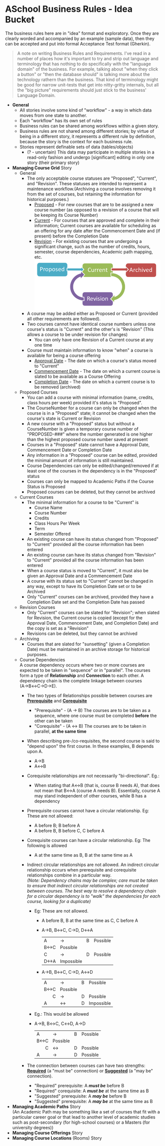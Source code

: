 ﻿<style type="text/css">
    .auto-style1
    {
        text-decoration: underline;
    }
</style>

# ASchool Business Rules - Idea Bucket

The business rules here are in "idea" format and exploratory. Once they are clearly worded and accompanied by an example (sample data), then they can be accepted and put into formal Acceptance Test format (Gherkin).

> A note on writing Business Rules and Requirements. I've read in a number of places how it's important to try and strip out language and terminology that has nothing to do specifically with the "language domain" of the business. For example, talking about "when they click a button" or "then the database should" is talking more about the technology rathern than the business. That kind of terminology might be good for narrow unit-tests that get into nitty-gritty internals, but all the "big picture" requirements should just stick to the business' Language Domain.

*   **General**
    *   All stories involve some kind of "workflow" - a way in which data moves from one state to another.
    *   Each "workflow" has its own set of rules
    *   Business rules can be shared among workflows within a given story.
    *   Business rules are not shared among different stories; by virtue of being in a different story, it represents a different rule by definition, because the story is the context for each business rule.
    *   Stories represent definable sets of data (tables/objects)
        *   (? - uncertain) This data may participate in multiple stories in a read-only fashion and undergo [significant] editing in only one story (their primary story)
*   **Managing Course Grid** Story
    *   General
        *   The only acceptable course statuses are "Proposed", "Current", and "Revision". These statuses are intended to represent a maintenance workflow.(Archiving a course involves removing it from the set of courses, but retaining the information for historical purposes.)
            *   <span class="auto-style1">Proposed</span> - For new courses that are to be assigned a new course number (as opposed to a revision of a course that will be keeping its Course Number)
            *   <span class="auto-style1">Current</span> - For courses that are approved and complete in their information; Current courses are available for scheduling as an offering for any date after the Commencement Date and (if present) before the Completion Date
            *   <span class="auto-style1">Revision</span> - For existing courses that are undergoing a significant change, such as the number of credits, hours, semester, course dependencies, Academic path mapping, etc.![](Course%20Development%20Cycle.png)
        *   A course may be added either as Proposed or Current (provided all other requirements are followed).
        *   Two courses cannot have identical course numbers unless one course's status is "Current" and the other's is "Revision" (This allows a course to be under revision for changes)
            *   You can only have one Revision of a Current course at any one time
        *   Course must maintain information to know "when" a course is available for being a course offering
            *   <span class="auto-style1">Approval Date</span> - The date on which a course's status moved to "Current"
            *   <span class="auto-style1">Commencement Date</span> - The date on which a current course is slated to be available as a Course Offering
            *   <span class="auto-style1">Completion Date</span> - The date on which a current course is to be removed (archived)
    *   Proposed Courses
        *   You can add a course with minimal information (name, credits, class hours per week) provided it's status is "Proposed".
        *   The CourseNumber for a course can only be changed when the course is in a "Proposed" state; it cannot be changed when the course's state is Current or Revision
        *   A new course with a "Proposed" status but without a CourseNumber is given a temporary course number of "PROPOSED-###" where the number generated is one higher than the highest proposed course number saved at present
        *   Courses in a "Proposed" state cannot have a Approval Date, Commencement Date or Completion Date
        *   Any information in a "Proposed" course can be edited, provided the minimal amount of information is still maintained.
        *   Course Dependencies can only be edited/changed/removed if at least one of the courses in the dependency is in the "Proposed" status
        *   Courses can only be mapped to Academic Paths if the Course Status is Proposed
        *   Proposed courses can be deleted, but they cannot be archived
    *   Current Courses
        *   The minimal information for a course to be "Current" is
            *   Course Name
            *   Course Number
            *   Credits
            *   Class Hours Per Week
            *   Term
            *   Semester Offered
        *   An existing course can have its status changed from "Proposed" to "Current" provided all the course information has been entered
        *   An existing course can have its status changed from "Revision" to "Current" provided all the course information has been entered
        *   When a course status is moved to "Current", it must also be given an Approval Date and a Commencement Date
        *   A course with its status set to "Current" cannot be changed in any way, except to have its Completion Date set or to be Archived
        *   Only "Current" courses can be archived, provided they have a Completion Date set and the Completion Date has passed
    *   Revision Courses
        *   Only "Current" courses can be slated for "Revision"; when slated for Revision, the Current course is copied (except for the Approval Date, Commencement Date, and Completion Date) and the copy is set as a "Revision"
        *   Revisions can be deleted, but they cannot be archived
    *   Archiving
        *   Courses that are slated for "sunsetting" (given a Completion Date) must be maintained in an archive storage for historical purposes.
    *   Course Dependencies  
        A course dependency occurs where two or more courses are expected to be taken in "sequence" or in "parallel". The courses form a type of **Relationship** and **Connection** to each other. A dependency chain is the complete linkage between courses (A→B↔C→D→E).
        *   The two types of Relationships possible between courses are <span class="auto-style1">**Prerequisite**</span> and <span class="auto-style1">**Corequisite**</span>
            *   "Prerequisite" - (A → B) The courses are to be taken as a sequence, where one course must be completed **before** the other can be taken
            *   "Corequisite" - (A ↔ B) The courses are to be taken in parallel, **at the same time**
        *   When describing pre-/co-requisites, the second course is said to "depend upon" the first course. In these examples, B depends upon A.
            *   A→B
            *   A↔B
        *   Corequisite relationships are not necessarily "bi-directional". Eg.:
            *   When stating that A↔B (that is, course B needs A), that does not mean that B↔A (course A needs B). Essentially, course A may stand independent of other courses, while B has a dependency
        *   Prerequisite courses cannot have a circular relationship. Eg: These are not allowed:
            *   A before B; B before A
            *   A before B, B before C, C before A
        *   Corequisite courses can have a circular relationship. Eg: The following is allowed
            *   A at the same time as B, B at the same time as A
        *   Indirect circular relationships are not allowed. An indirect circular relationship occurs when prerequisite and corequisite relationships combine in a particular way.  
            _(Note: Dependency chains may be complex; care must be taken to ensure that indirect circular relationships are not created between courses. The best way to resolve a dependency chain for a circular dependency is to "walk" the dependencies for each course, looking for a duplicate)_
            *   Eg: These are not allowed.
                *   A before B, B at the same time as C, C before A
                *   A→B, B↔C, C→D, D↔A

                    <table>

                    <tbody>

                    <tr>

                    <td>A</td>

                    <td>→</td>

                    <td>B</td>

                    <td>Possible</td>

                    </tr>

                    <tr>

                    <td>B↔C</td>

                    <td>Possible</td>

                    </tr>

                    <tr>

                    <td>C</td>

                    <td>→</td>

                    <td>D</td>

                    <td>Possible</td>

                    </tr>

                    <tr>

                    <td>D↔A</td>

                    <td>Impossible</td>

                    </tr>

                    </tbody>

                    </table>

                *   A→B, B↔C, C→D, A↔D

                    <table>

                    <tbody>

                    <tr>

                    <td>A</td>

                    <td>→</td>

                    <td>B</td>

                    <td>Possible</td>

                    </tr>

                    <tr>

                    <td>B↔C</td>

                    <td>Possible</td>

                    </tr>

                    <tr>

                    <td style="text-align:right">C</td>

                    <td>→</td>

                    <td>D</td>

                    <td>Possible</td>

                    </tr>

                    <tr>

                    <td>A</td>

                    <td>↔</td>

                    <td>D</td>

                    <td>Impossible</td>

                    </tr>

                    </tbody>

                    </table>

            *   Eg.: This would be allowed

            *   A→B, B↔C, C↔D, A→D

                <table>

                <tbody>

                <tr>

                <td>A</td>

                <td>→</td>

                <td>B</td>

                <td>Possible</td>

                </tr>

                <tr>

                <td>B↔C</td>

                <td>Possible</td>

                </tr>

                <tr>

                <td style="text-align:right">C</td>

                <td>↔</td>

                <td>D</td>

                <td>Possible</td>

                </tr>

                <tr>

                <td>A</td>

                <td>→</td>

                <td>D</td>

                <td>Possible</td>

                </tr>

                </tbody>

                </table>

        *   The connection between courses can have two strengths: <span class="auto-style1">**Required**</span> (a "must be" connection) or <span class="auto-style1">**Suggested**</span> (a "may be" connection).
            *   "Required" prerequisite: A **_must be_** before B
            *   "Required" corequisite: A **_must be_** at the same time as B
            *   "Suggested" prerequisite: A **_may be_** before B
            *   "Suggested" prerequisite: A **_may be_** at the same time as B
*   **Managing Academic Paths** Story   
    (An Academic Path may be something like a set of courses that fit with a particular career goal or that lead to another level of academic studies such as post-secondary (for high-school courses) or a Masters (for university degrees))
*   **Managing Course Offerings** Story
*   **Managing Course Locations** (Rooms) Story